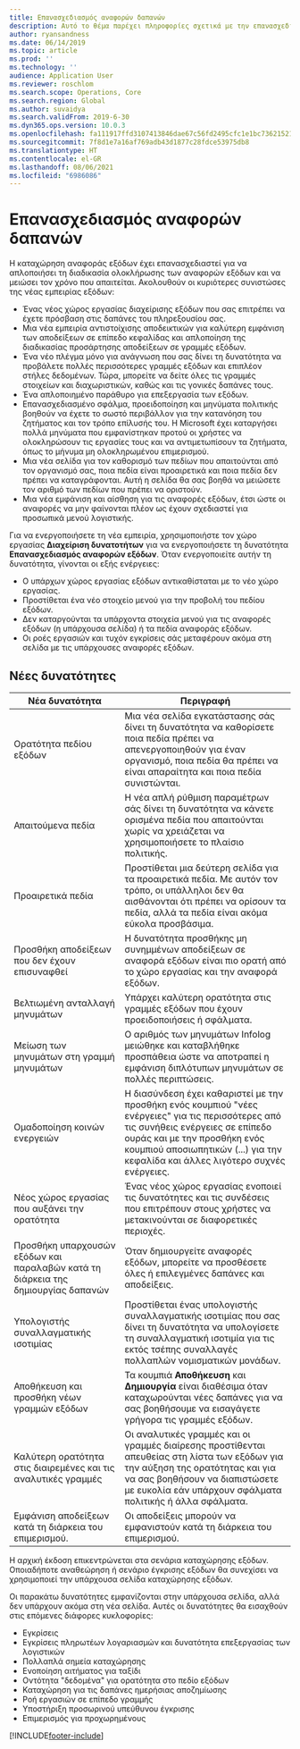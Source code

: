 ```yaml
---
title: Επανασχεδιασμός αναφορών δαπανών
description: Αυτό το θέμα παρέχει πληροφορίες σχετικά με την επανασχεδίαση της εμπειρίας για την καταχώρηση της αναφοράς εξόδων.
author: ryansandness
ms.date: 06/14/2019
ms.topic: article
ms.prod: ''
ms.technology: ''
audience: Application User
ms.reviewer: roschlom
ms.search.scope: Operations, Core
ms.search.region: Global
ms.author: suvaidya
ms.search.validFrom: 2019-6-30
ms.dyn365.ops.version: 10.0.3
ms.openlocfilehash: fa111917ffd3107413846dae67c56fd2495cfc1e1bc7362152138efd7bf3b869
ms.sourcegitcommit: 7f8d1e7a16af769adb43d1877c28fdce53975db8
ms.translationtype: HT
ms.contentlocale: el-GR
ms.lasthandoff: 08/06/2021
ms.locfileid: "6986086"
---
```

# <a name="redesigned-expense-reports"></a>Επανασχεδιασμός αναφορών δαπανών

Η καταχώρηση αναφοράς εξόδων έχει επανασχεδιαστεί για να απλοποιήσει τη διαδικασία ολοκλήρωσης των αναφορών εξόδων και να μειώσει τον χρόνο που απαιτείται. Ακολουθούν οι κυριότερες συνιστώσες της νέας εμπειρίας εξόδων:

- Ένας νέος χώρος εργασίας διαχείρισης εξόδων που σας επιτρέπει να έχετε πρόσβαση στις δαπάνες του πληρεξουσίου σας.
- Μια νέα εμπειρία αντιστοίχισης αποδεικτικών για καλύτερη εμφάνιση των αποδείξεων σε επίπεδο κεφαλίδας και απλοποίηση της διαδικασίας προσάρτησης αποδείξεων σε γραμμές εξόδων.
- Ένα νέο πλέγμα μόνο για ανάγνωση που σας δίνει τη δυνατότητα να προβάλετε πολλές περισσότερες γραμμές εξόδων και επιπλέον στήλες δεδομένων. Τώρα, μπορείτε να δείτε όλες τις γραμμές στοιχείων και διαχωριστικών, καθώς και τις γονικές δαπάνες τους.
- Ένα απλοποιημένο παράθυρο για επεξεργασία των εξόδων.
- Επανασχεδιασμένο σφάλμα, προειδοποίηση και μηνύματα πολιτικής βοηθούν να έχετε το σωστό περιβάλλον για την κατανόηση του ζητήματος και τον τρόπο επίλυσής του. Η Microsoft έχει καταργήσει πολλά μηνύματα που εμφανίστηκαν προτού οι χρήστες να ολοκληρώσουν τις εργασίες τους και να αντιμετωπίσουν τα ζητήματα, όπως το μήνυμα μη ολοκληρωμένου επιμερισμού.
- Μια νέα σελίδα για τον καθορισμό των πεδίων που απαιτούνται από τον οργανισμό σας, ποια πεδία είναι προαιρετικά και ποια πεδία δεν πρέπει να καταγράφονται. Αυτή η σελίδα θα σας βοηθά να μειώσετε τον αριθμό των πεδίων που πρέπει να οριστούν.
- Μια νέα εμφάνιση και αίσθηση για τις αναφορές εξόδων, έτσι ώστε οι αναφορές να μην φαίνονται πλέον ως έχουν σχεδιαστεί για προσωπικά μενού λογιστικής.

Για να ενεργοποιήσετε τη νέα εμπειρία, χρησιμοποιήστε τον χώρο εργασίας **Διαχείριση δυνατοτήτων** για να ενεργοποιήσετε τη δυνατότητα **Επανασχεδιασμός αναφορών εξόδων**. Όταν ενεργοποιείτε αυτήν τη δυνατότητα, γίνονται οι εξής ενέργειες:

- Ο υπάρχων χώρος εργασίας εξόδων αντικαθίσταται με το νέο χώρο εργασίας.
- Προστίθεται ένα νέο στοιχείο μενού για την προβολή του πεδίου εξόδων.
- Δεν καταργούνται τα υπάρχοντα στοιχεία μενού για τις αναφορές εξόδων (η υπάρχουσα σελίδα) ή τα πεδία αναφοράς εξόδων.
- Οι ροές εργασιών και τυχόν εγκρίσεις σάς μεταφέρουν ακόμα στη σελίδα με τις υπάρχουσες αναφορές εξόδων.

## <a name="new-features"></a>Νέες δυνατότητες

| Νέα δυνατότητα | Περιγραφή |
|---|----|
| Ορατότητα πεδίου εξόδων | Μια νέα σελίδα εγκατάστασης σάς δίνει τη δυνατότητα να καθορίσετε ποια πεδία πρέπει να απενεργοποιηθούν για έναν οργανισμό, ποια πεδία θα πρέπει να είναι απαραίτητα και ποια πεδία συνιστώνται. |
| Απαιτούμενα πεδία | Η νέα απλή ρύθμιση παραμέτρων σάς δίνει τη δυνατότητα να κάνετε ορισμένα πεδία που απαιτούνται χωρίς να χρειάζεται να χρησιμοποιήσετε το πλαίσιο πολιτικής. |
| Προαιρετικά πεδία | Προστίθεται μια δεύτερη σελίδα για τα προαιρετικά πεδία. Με αυτόν τον τρόπο, οι υπάλληλοι δεν θα αισθάνονται ότι πρέπει να ορίσουν τα πεδία, αλλά τα πεδία είναι ακόμα εύκολα προσβάσιμα. |
| Προσθήκη αποδείξεων που δεν έχουν επισυναφθεί | Η δυνατότητα προσθήκης μη συνημμένων αποδείξεων σε αναφορά εξόδων είναι πιο ορατή από το χώρο εργασίας και την αναφορά εξόδων. |
| Βελτιωμένη ανταλλαγή μηνυμάτων | Υπάρχει καλύτερη ορατότητα στις γραμμές εξόδων που έχουν προειδοποιήσεις ή σφάλματα. |
| Μείωση των μηνυμάτων στη γραμμή μηνυμάτων| Ο αριθμός των μηνυμάτων Infolog μειώθηκε και καταβλήθηκε προσπάθεια ώστε να αποτραπεί η εμφάνιση διπλότυπων μηνυμάτων σε πολλές περιπτώσεις. |
| Ομαδοποίηση κοινών ενεργειών | Η διασύνδεση έχει καθαριστεί με την προσθήκη ενός κουμπιού "νέες ενέργειες" για τις περισσότερες από τις συνήθεις ενέργειες σε επίπεδο ουράς και με την προσθήκη ενός κουμπιού αποσιωπητικών (...) για την κεφαλίδα και άλλες λιγότερο συχνές ενέργειες. |
| Νέος χώρος εργασίας που αυξάνει την ορατότητα | Ένας νέος χώρος εργασίας ενοποιεί τις δυνατότητες και τις συνδέσεις που επιτρέπουν στους χρήστες να μετακινούνται σε διαφορετικές περιοχές. |
| Προσθήκη υπαρχουσών εξόδων και παραλαβών κατά τη διάρκεια της δημιουργίας δαπανών | Όταν δημιουργείτε αναφορές εξόδων, μπορείτε να προσθέσετε όλες ή επιλεγμένες δαπάνες και αποδείξεις. |
| Υπολογιστής συναλλαγματικής ισοτιμίας | Προστίθεται ένας υπολογιστής συναλλαγματικής ισοτιμίας που σας δίνει τη δυνατότητα να υπολογίσετε τη συναλλαγματική ισοτιμία για τις εκτός τσέπης συναλλαγές πολλαπλών νομισματικών μονάδων. |
| Αποθήκευση και προσθήκη νέων γραμμών εξόδων | Τα κουμπιά **Αποθήκευση** και **Δημιουργία** είναι διαθέσιμα όταν καταχωρούνται νέες δαπάνες για να σας βοηθήσουμε να εισαγάγετε γρήγορα τις γραμμές εξόδων. |
| Καλύτερη ορατότητα στις διαιρεμένες και τις αναλυτικές γραμμές | Οι αναλυτικές γραμμές και οι γραμμές διαίρεσης προστίθενται απευθείας στη λίστα των εξόδων για την αύξηση της ορατότητας και για να σας βοηθήσουν να διαπιστώσετε με ευκολία εάν υπάρχουν σφάλματα πολιτικής ή άλλα σφάλματα. |
| Εμφάνιση αποδείξεων κατά τη διάρκεια του επιμερισμού. | Οι αποδείξεις μπορούν να εμφανιστούν κατά τη διάρκεια του επιμερισμού. |

Η αρχική έκδοση επικεντρώνεται στα σενάρια καταχώρησης εξόδων. Οποιαδήποτε αναθεώρηση ή σενάριο έγκρισης εξόδων θα συνεχίσει να χρησιμοποιεί την υπάρχουσα σελίδα καταχώρησης εξόδων.

Οι παρακάτω δυνατότητες εμφανίζονται στην υπάρχουσα σελίδα, αλλά δεν υπάρχουν ακόμα στη νέα σελίδα. Αυτές οι δυνατότητες θα εισαχθούν στις επόμενες διάφορες κυκλοφορίες:

- Εγκρίσεις
- Εγκρίσεις πληρωτέων λογαριασμών και δυνατότητα επεξεργασίας των λογιστικών
- Πολλαπλά σημεία καταχώρησης
- Ενοποίηση αιτήματος για ταξίδι
- Οντότητα "δεδομένα" για ορατότητα στο πεδίο εξόδων
- Καταχώρηση για τις δαπάνες ημερήσιας αποζημίωσης
- Ροή εργασιών σε επίπεδο γραμμής
- Υποστήριξη προσωρινού υπεύθυνου έγκρισης
- Επιμερισμός για προχωρημένους


[!INCLUDE[footer-include](../includes/footer-banner.md)]